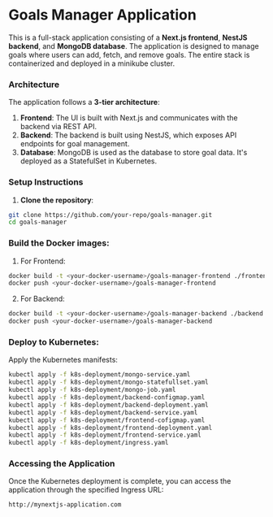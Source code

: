 # Goals Manager Application

This is a full-stack application consisting of a **Next.js frontend**, **NestJS backend**, and **MongoDB database**. The application is designed to manage goals where users can add, fetch, and remove goals. The entire stack is containerized and deployed in a minikube cluster.

### Architecture

The application follows a **3-tier architecture**:

1. **Frontend**: The UI is built with Next.js and communicates with the backend via REST API.
2. **Backend**: The backend is built using NestJS, which exposes API endpoints for goal management.
3. **Database**: MongoDB is used as the database to store goal data. It's deployed as a StatefulSet in Kubernetes.

### Setup Instructions

1. **Clone the repository**:

```bash
git clone https://github.com/your-repo/goals-manager.git
cd goals-manager
```

### Build the Docker images:

1. For Frontend:

```bash
docker build -t <your-docker-username>/goals-manager-frontend ./frontend
docker push <your-docker-username>/goals-manager-frontend
```

2. For Backend:

```bash
docker build -t <your-docker-username>/goals-manager-backend ./backend
docker push <your-docker-username>/goals-manager-backend
```

### Deploy to Kubernetes:

Apply the Kubernetes manifests:

```bash
kubectl apply -f k8s-deployment/mongo-service.yaml
kubectl apply -f k8s-deployment/mongo-statefullset.yaml
kubectl apply -f k8s-deployment/mongo-job.yaml
kubectl apply -f k8s-deployment/backend-configmap.yaml
kubectl apply -f k8s-deployment/backend-deployment.yaml
kubectl apply -f k8s-deployment/backend-service.yaml
kubectl apply -f k8s-deployment/frontend-cofigmap.yaml
kubectl apply -f k8s-deployment/frontend-deployment.yaml
kubectl apply -f k8s-deployment/frontend-service.yaml
kubectl apply -f k8s-deployment/ingress.yaml
```

### Accessing the Application

Once the Kubernetes deployment is complete, you can access the application through the specified Ingress URL:

```bash
http://mynextjs-application.com
```
